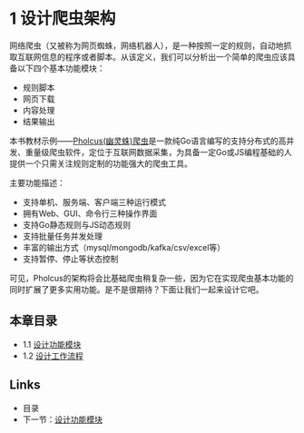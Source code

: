# 1 设计爬虫架构

网络爬虫（又被称为网页蜘蛛，网络机器人），是一种按照一定的规则，自动地抓取互联网信息的程序或者脚本。从该定义，我们可以分析出一个简单的爬虫应该具备以下四个基本功能模块：

* 规则脚本
* 网页下载
* 内容处理
* 结果输出

本书教材示例——[Pholcus(幽灵蛛)爬虫](https://github.com/henrylee2cn/pholcus)是一款纯Go语言编写的支持分布式的高并发、重量级爬虫软件，定位于互联网数据采集，为具备一定Go或JS编程基础的人提供一个只需关注规则定制的功能强大的爬虫工具。

主要功能描述：

* 支持单机、服务端、客户端三种运行模式
* 拥有Web、GUI、命令行三种操作界面
* 支持Go静态规则与JS动态规则
* 支持批量任务并发处理
* 丰富的输出方式（mysql/mongodb/kafka/csv/excel等）
* 支持暂停、停止等状态控制

可见，Pholcus的架构将会比基础爬虫稍复杂一些，因为它在实现爬虫基本功能的同时扩展了更多实用功能。是不是很期待？下面让我们一起来设计它吧。

## 本章目录

* 1.1 [设计功能模块](https://github.com/henrylee2cn/go_crawler_practice/blob/master/chapter01/01.01.md)
* 1.2 [设计工作流程](https://github.com/henrylee2cn/go_crawler_practice/blob/master/chapter01/01.02.md)

## Links

* 目录
* 下一节：[设计功能模块](https://github.com/henrylee2cn/go_crawler_practice/blob/master/chapter01/01.01.md)
